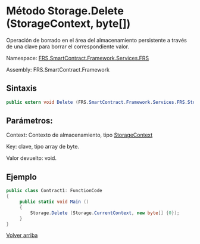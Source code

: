 # Método Storage.Delete (StorageContext, byte[])

Operación de borrado en el área del almacenamiento persistente a través de una clave para borrar el correspondiente valor.

Namespace: [FRS.SmartContract.Framework.Services.FRS](../../FRS.md)

Assembly: FRS.SmartContract.Framework

## Sintaxis

```c#
public extern void Delete (FRS.SmartContract.Framework.Services.FRS.StorageContext context, byte[] key)
```

## Parámetros:

Context: Contexto de almacenamiento, tipo [StorageContext](../StorageContex.md)

Key: clave, tipo array de byte.

Valor devuelto: void.

## Ejemplo

```c#
public class Contract1: FunctionCode
{
     public static void Main ()
     {
         Storage.Delete (Storage.CurrentContext, new byte[] {0});
     }
}
```



[Volver arriba](../Storage.md)
